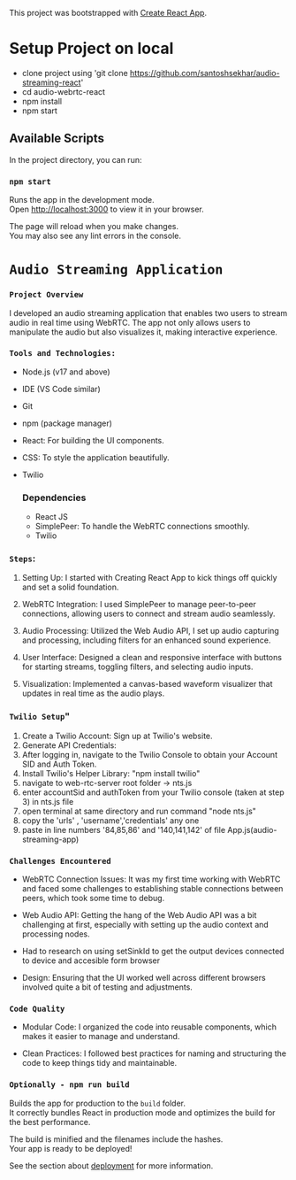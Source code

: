 This project was bootstrapped with [Create React App](https://github.com/facebook/create-react-app).

# Setup Project on local
- clone project using 'git clone https://github.com/santoshsekhar/audio-streaming-react'
- cd audio-webrtc-react
- npm install
- npm start

## Available Scripts

In the project directory, you can run:

### `npm start`

Runs the app in the development mode.\
Open [http://localhost:3000](http://localhost:3000) to view it in your browser.

The page will reload when you make changes.\
You may also see any lint errors in the console.

# `Audio Streaming Application`
### `Project Overview`

I developed an audio streaming application that enables two users to stream audio in real time using WebRTC. The app not only allows users to manipulate the audio but also visualizes it, making interactive experience.



 
### `Tools and Technologies:`
 - Node.js (v17 and above)
 - IDE (VS Code similar)
 - Git
 - npm (package manager)
 - React: For building the UI components.
 - CSS: To style the application beautifully.
 - Twilio

    ### Dependencies
    - React JS
    - SimplePeer: To handle the WebRTC connections smoothly.
    - Twilio


### `Steps`:
 
1. Setting Up: I started with Creating React App to kick things off quickly and set a solid foundation.
 
2. WebRTC Integration: I used SimplePeer to manage peer-to-peer connections, allowing users to connect and stream audio seamlessly.
 
3. Audio Processing: Utilized the Web Audio API, I set up audio capturing and processing, including filters for an enhanced sound experience.
 
4. User Interface: Designed a clean and responsive interface with buttons for starting streams, toggling filters, and selecting audio inputs.
 
5. Visualization: Implemented a canvas-based waveform visualizer that updates in real time as the audio plays.


### `Twilio Setup`"

1. Create a Twilio Account: Sign up at Twilio's website.
2. Generate API Credentials:
3. After logging in, navigate to the Twilio Console to obtain your Account SID and Auth Token.
4. Install Twilio's Helper Library: "npm install twilio"
5. navigate to web-rtc-server root folder -> nts.js
6. enter accountSid and authToken from your Twilio console (taken at step 3) in nts.js file
7. open terminal at same directory and run command "node nts.js"
8. copy the 'urls' , 'username','credentials' any one
9. paste in line numbers '84,85,86' and '140,141,142' of file App.js(audio-streaming-app)

 
### `Challenges Encountered`
 
- WebRTC Connection Issues: It was my first time working with WebRTC and faced some challenges to establishing stable connections between peers, which took some time to debug.
 
- Web Audio API: Getting the hang of the Web Audio API was a bit challenging at first, especially with setting up the audio context and processing nodes.

- Had to research on using setSinkId to get the output devices connected to device and  accesible form browser

- Design: Ensuring that the UI worked well across different browsers involved quite a bit of testing and adjustments.
 
 
### `Code Quality`
 
- Modular Code: I organized the code into reusable components, which makes it easier to manage and understand.
 
- Clean Practices: I followed best practices for naming and structuring the code to keep things tidy and maintainable.

### `Optionally - npm run build`

Builds the app for production to the `build` folder.\
It correctly bundles React in production mode and optimizes the build for the best performance.

The build is minified and the filenames include the hashes.\
Your app is ready to be deployed!

See the section about [deployment](https://facebook.github.io/create-react-app/docs/deployment) for more information.